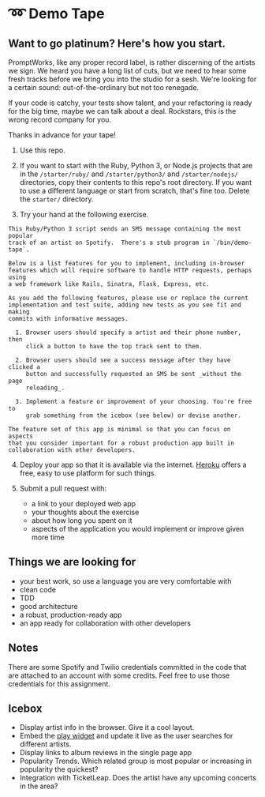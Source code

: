 # ➿ Demo Tape

## Want to go platinum? Here's how you start.

PromptWorks, like any proper record label, is rather discerning of the artists
we sign. We heard you have a long list of cuts, but we need to hear some fresh
tracks before we bring you into the studio for a sesh. We're looking for a
certain sound: out-of-the-ordinary but not too renegade.

If your code is catchy, your tests show talent, and your refactoring is ready
for the big time, maybe we can talk about a deal. Rockstars, this is the wrong
record company for you.

Thanks in advance for your tape!

  1. Use this repo.

  2. If you want to start with the Ruby, Python 3, or Node.js projects that are
     in the `/starter/ruby/` and `/starter/python3/` and `/starter/nodejs/`
     directories, copy their contents to this repo's root directory.  If you
     want to use a different language or start from scratch, that's fine too.
     Delete the `starter/` directory.

  3. Try your hand at the following exercise.

    This Ruby/Python 3 script sends an SMS message containing the most popular
    track of an artist on Spotify.  There's a stub program in `/bin/demo-tape`.

    Below is a list features for you to implement, including in-browser
    features which will require software to handle HTTP requests, perhaps using
    a web framework like Rails, Sinatra, Flask, Express, etc.

    As you add the following features, please use or replace the current
    implementation and test suite, adding new tests as you see fit and making
    commits with informative messages.

      1. Browser users should specify a artist and their phone number, then
         click a button to have the top track sent to them.

      2. Browser users should see a success message after they have clicked a
         button and successfully requested an SMS be sent _without the page
         reloading_.

      3. Implement a feature or improvement of your choosing. You're free to
         grab something from the icebox (see below) or devise another.

    The feature set of this app is minimal so that you can focus on aspects
    that you consider important for a robust production app built in
    collaboration with other developers.

  4. Deploy your app so that it is available via the internet.
     [Heroku](https://www.heroku.com) offers a free, easy to use platform for
     such things.

  5. Submit a pull request with:

      - a link to your deployed web app
      - your thoughts about the exercise
      - about how long you spent on it
      - aspects of the application you would implement or improve given more
        time

## Things we are looking for

- your best work, so use a language you are very comfortable with
- clean code
- TDD
- good architecture
- a robust, production-ready app
- an app ready for collaboration with other developers

## Notes

There are some Spotify and Twilio credentials committed in the code that are
attached to an account with some credits.  Feel free to use those credentials
for this assignment.

## Icebox

- Display artist info in the browser. Give it a cool layout.
- Embed the [play
  widget](https://developer.spotify.com/technologies/widgets/spotify-play-button/)
  and update it live as the user searches for different artists.
- Display links to album reviews in the single page app
- Popularity Trends. Which related group is most popular or increasing in
  popularity the quickest?
- Integration with TicketLeap. Does the artist have any upcoming concerts in
  the area?
